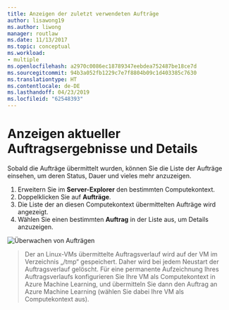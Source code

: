 ```yaml
---
title: Anzeigen der zuletzt verwendeten Aufträge
author: lisawong19
ms.author: liwong
manager: routlaw
ms.date: 11/13/2017
ms.topic: conceptual
ms.workload:
- multiple
ms.openlocfilehash: a2970c0086ec18789347eebdea752487be18ce7d
ms.sourcegitcommit: 94b3a052fb1229c7e7f8804b09c1d403385c7630
ms.translationtype: HT
ms.contentlocale: de-DE
ms.lasthandoff: 04/23/2019
ms.locfileid: "62548393"
---
```

# <a name="view-recent-job-performance-and-details"></a>Anzeigen aktueller Auftragsergebnisse und Details

Sobald die Aufträge übermittelt wurden, können Sie die Liste der Aufträge einsehen, um deren Status, Dauer und vieles mehr anzuzeigen.

1. Erweitern Sie im **Server-Explorer** den bestimmten Computekontext.
2. Doppelklicken Sie auf **Aufträge**.
3. Die Liste der an diesen Computekontext übermittelten Aufträge wird angezeigt.
4. Wählen Sie einen bestimmten **Auftrag** in der Liste aus, um Details anzuzeigen.

![Überwachen von Aufträgen](media/job-details/monitor-jobs.png)

> Der an Linux-VMs übermittelte Auftragsverlauf wird auf der VM im Verzeichnis „/tmp“ gespeichert. Daher wird bei jedem Neustart der Auftragsverlauf gelöscht. Für eine permanente Aufzeichnung Ihres Auftragsverlaufs konfigurieren Sie Ihre VM als Computekontext in Azure Machine Learning, und übermitteln Sie dann den Auftrag an Azure Machine Learning (wählen Sie dabei Ihre VM als Computekontext aus).